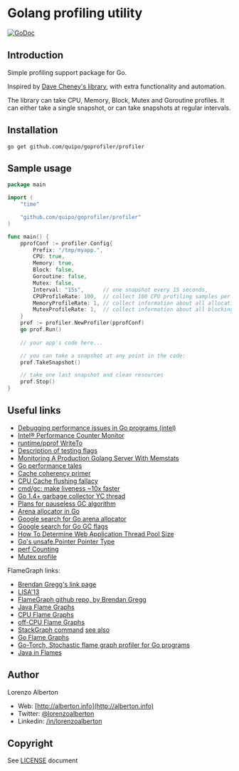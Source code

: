 # Golang profiling utility

[![GoDoc](https://godoc.org/github.com/quipo/goprofiler/profiler?status.png)](http://godoc.org/github.com/quipo/goprofiler/profiler)

## Introduction

Simple profiling support package for Go.

Inspired by [Dave Cheney's library](https://github.com/davecheney/profile), with extra functionality and automation.

The library can take CPU, Memory, Block, Mutex and Goroutine profiles.
It can either take a single snapshot, or can take snapshots at regular intervals.

## Installation

    go get github.com/quipo/goprofiler/profiler

## Sample usage

```go
package main

import (
	"time"

	"github.com/quipo/goprofiler/profiler"
)

func main() {
	pprofConf := profiler.Config{
		Prefix: "/tmp/myapp.",
		CPU: true,
		Memory: true,
		Block: false,
		Goroutine: false,
		Mutex: false,
		Interval: "15s",      // one snapshot every 15 seconds,
		CPUProfileRate: 100,  // collect 100 CPU profiling samples per second
		MemoryProfileRate: 1, // collect information about all allocations
		MutexProfileRate: 1,  // collect information about all blocking events
	}
	prof := profiler.NewProfiler(pprofConf)
	go prof.Run()
	
	// your app's code here...

	// you can take a snapshot at any point in the code:
	prof.TakeSnapshot()

	// take one last snapshot and clean resources
	prof.Stop()
}
```

## Useful links

* [Debugging performance issues in Go programs (intel)](https://software.intel.com/en-us/blogs/2014/05/10/debugging-performance-issues-in-go-programs)
* [Intel® Performance Counter Monitor](https://software.intel.com/en-us/articles/intel-performance-counter-monitor-a-better-way-to-measure-cpu-utilization)
* [runtime/pprof WriteTo](http://golang.org/pkg/runtime/pprof/#Profile.WriteTo)
* [Description of testing flags](http://golang.org/cmd/go/#hdr-Description_of_testing_flags)
* [Monitoring A Production Golang Server With Memstats](http://pythonic.zoomquiet.io/data/20131112090955/index.html)
* [Go performance tales](https://www.datadoghq.com/2014/04/go-performance-tales/)
* [Cache coherency primer](http://fgiesen.wordpress.com/2014/07/07/cache-coherency/)
* [CPU Cache flushing fallacy](http://mechanical-sympathy.blogspot.dk/2013/02/cpu-cache-flushing-fallacy.html)
* [cmd/gc: make liveness ~10x faster](https://codereview.appspot.com/125720043)
* [Go 1.4+ garbage collector YC thread](https://news.ycombinator.com/item?id=8148666)
* [Plans for pauseless GC algorithm](https://groups.google.com/forum/#!msg/golang-dev/GvA0DaCI2BU/1EpYa8HbxdIJ)
* [Arena allocator in Go](http://blog.tuxychandru.com/2014/07/arena-allocation-in-go.html)
* [Google search for Go arena allocator](https://www.google.co.uk/search?q=golang+gc+arena+allocator&oq=golang+gc+arena+allocator&aqs=chrome..69i57j69i64.4822j0j7&sourceid=chrome&es_sm=91&ie=UTF-8)
* [Google search for Go GC flags](https://www.google.co.uk/search?q=golang+gc+flags&oq=golang+gc+&aqs=chrome.4.69i57j0l5.8358j0j7&sourceid=chrome&es_sm=91&ie=UTF-8#q=golang+gc+flags&start=10&tbs=qdr:m)
* [How To Determine Web Application Thread Pool Size](http://venkateshcm.com/2014/05/How-To-Determine-Web-Applications-Thread-Poll-Size/)
* [Go's unsafe.Pointer Pointer Type](http://learngowith.me/gos-pointer-pointer-type/)
* [perf Counting](http://www.brendangregg.com/blog/2014-07-03/perf-counting.html)
* [Mutex profile](https://rakyll.org/mutexprofile/)


FlameGraph links:
* [Brendan Gregg's link page](http://www.brendangregg.com/flamegraphs.html)
* [LISA'13](http://www.brendangregg.com/Slides/LISA13_Flame_Graphs.pdf)
* [FlameGraph github repo, by Brendan Gregg](https://github.com/brendangregg/FlameGraph)
* [Java Flame Graphs](http://www.brendangregg.com/blog/2014-06-12/java-flame-graphs.html)
* [CPU Flame Graphs](http://www.brendangregg.com/FlameGraphs/cpuflamegraphs.html)
* [off-CPU Flame Graphs](http://agentzh.org/misc/slides/off-cpu-flame-graphs.pdf)
* [StackGraph command](http://godoc.org/code.google.com/p/rog-go/cmd/stackgraph) [see also](https://plus.google.com/+rogerpeppe/posts/XfK6UR57xNK)
* [Go Flame Graphs](https://github.com/kisielk/goflamegraph)
* [Go-Torch, Stochastic flame graph profiler for Go programs](https://github.com/uber/go-torch)
* [Java in Flames](http://techblog.netflix.com/2015/07/java-in-flames.html)


## Author

Lorenzo Alberton

* Web: [http://alberton.info](http://alberton.info)
* Twitter: [@lorenzoalberton](https://twitter.com/lorenzoalberton)
* Linkedin: [/in/lorenzoalberton](https://www.linkedin.com/in/lorenzoalberton)


## Copyright

See [LICENSE](LICENSE) document

